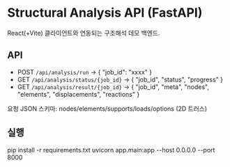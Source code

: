 # Structural Analysis API (FastAPI)

React(+Vite) 클라이언트와 연동되는 구조해석 데모 백엔드.

## API

- POST `/api/analysis/run` → { "job_id": "xxxx" }
- GET  `/api/analysis/status/{job_id}` → { "job_id", "status", "progress" }
- GET  `/api/analysis/result/{job_id}` → { "job_id", "meta", "nodes", "elements", "displacements", "reactions" }

요청 JSON 스키마: nodes/elements/supports/loads/options (2D 트러스)

## 실행


pip install -r requirements.txt
uvicorn app.main:app --host 0.0.0.0 --port 8000